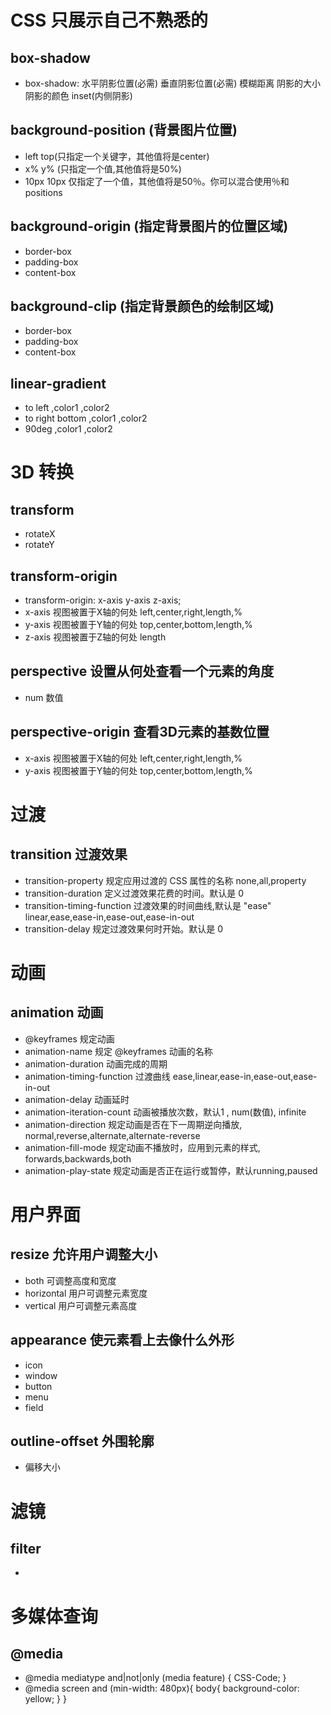 # CSS 只展示自己不熟悉的

## box-shadow
- box-shadow: 水平阴影位置(必需)  垂直阴影位置(必需)  模糊距离  阴影的大小  阴影的颜色  inset(内侧阴影)

## background-position  (背景图片位置)
- left top(只指定一个关键字，其他值将是center)
- x% y% (只指定一个值,其他值将是50%)
- 10px 10px   仅指定了一个值，其他值将是50％。你可以混合使用％和positions

## background-origin (指定背景图片的位置区域)
- border-box   
- padding-box
- content-box

## background-clip  (指定背景颜色的绘制区域)
- border-box   
- padding-box
- content-box

## linear-gradient 
- to left ,color1 ,color2
- to right bottom  ,color1 ,color2
- 90deg  ,color1 ,color2

# 3D 转换

## transform
- rotateX
- rotateY

## transform-origin
- transform-origin: x-axis y-axis z-axis;
- x-axis 视图被置于X轴的何处    left,center,right,length,%
- y-axis 视图被置于Y轴的何处    top,center,bottom,length,%
- z-axis 视图被置于Z轴的何处    length

## perspective 设置从何处查看一个元素的角度
- num 数值

## perspective-origin  查看3D元素的基数位置
- x-axis 视图被置于X轴的何处    left,center,right,length,%
- y-axis 视图被置于Y轴的何处    top,center,bottom,length,%


# 过渡
## transition   过渡效果
- transition-property	规定应用过渡的 CSS 属性的名称  none,all,property
- transition-duration	定义过渡效果花费的时间。默认是 0
- transition-timing-function	过渡效果的时间曲线,默认是 "ease"   linear,ease,ease-in,ease-out,ease-in-out
- transition-delay	规定过渡效果何时开始。默认是 0

# 动画
## animation  动画
- @keyframes  规定动画
- animation-name   规定 @keyframes 动画的名称
- animation-duration    动画完成的周期
- animation-timing-function   过渡曲线  ease,linear,ease-in,ease-out,ease-in-out   
- animation-delay   动画延时
- animation-iteration-count   动画被播放次数，默认1  , num(数值), infinite
- animation-direction   规定动画是否在下一周期逆向播放,   normal,reverse,alternate,alternate-reverse
- animation-fill-mode   规定动画不播放时，应用到元素的样式, forwards,backwards,both
- animation-play-state  规定动画是否正在运行或暂停，默认running,paused

# 用户界面
## resize  允许用户调整大小
- both 可调整高度和宽度
- horizontal  用户可调整元素宽度
- vertical 用户可调整元素高度

## appearance  使元素看上去像什么外形
- icon  
- window  
- button 
- menu 
- field 

## outline-offset 外围轮廓
- 偏移大小

# 滤镜
## filter
-

# 多媒体查询
## @media
- @media mediatype and|not|only (media feature) {
    CSS-Code;
  }
- @media screen and (min-width: 480px){
	body{
	background-color: yellow;
  }
}



